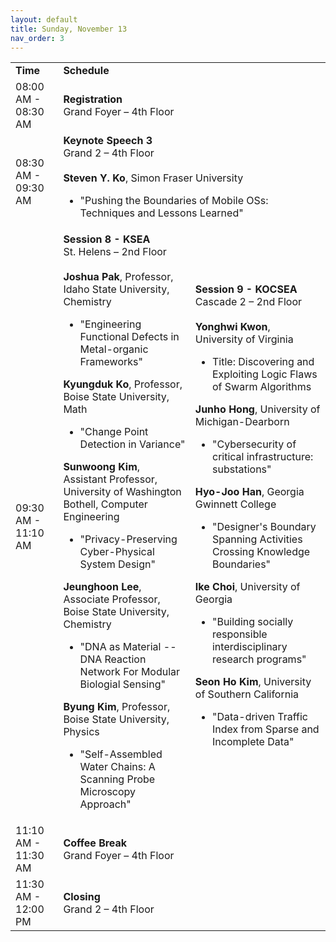 ```yaml
---
layout: default
title: Sunday, November 13
nav_order: 3
---
```


<table>
  <tr>
    <td><b>Time</b></td>
    <td colspan="2"><b>Schedule</b></td>   
  </tr>
  <tr>
    <td>08:00 AM - 08:30 AM</td>
    <td colspan="2">
        <b>Registration</b>
        <br>
        Grand Foyer – 4th Floor
    </td>
  </tr>
  <tr>
    <td>08:30 AM - 09:30 AM</td>
    <td colspan="2">
        <b>Keynote Speech 3</b>
        <br>
        Grand 2 – 4th Floor
        <br>
        <br>
        <b>Steven Y. Ko</b>, Simon Fraser University
        <ul><li>"Pushing the Boundaries of Mobile OSs: Techniques and Lessons Learned"</li></ul>
    </td>
  </tr>
  <tr>
    <td>09:30 AM - 11:10 AM</td>
    <td>
        <b>Session 8 - KSEA</b>
        <br>
        St. Helens – 2nd Floor
        <br>
        <br>
        <b>Joshua Pak</b>, Professor, Idaho State University, Chemistry
        <ul><li>"Engineering Functional Defects in Metal-organic Frameworks"</li></ul>
        <b>Kyungduk Ko</b>, Professor, Boise State University, Math
        <ul><li>"Change Point Detection in Variance"</li></ul>
        <b>Sunwoong Kim</b>, Assistant Professor, University of Washington Bothell, Computer Engineering
        <ul><li>"Privacy-Preserving Cyber-Physical System Design"</li></ul>
        <b>Jeunghoon Lee</b>, Associate Professor, Boise State University, Chemistry
        <ul><li>"DNA as Material -- DNA Reaction Network For Modular Biologial Sensing"</li></ul>
        <b>Byung Kim</b>, Professor, Boise State University, Physics
        <ul><li>"Self-Assembled Water Chains: A Scanning Probe Microscopy Approach"</li></ul>
    </td>
    <td>
        <b>Session 9 - KOCSEA</b>
        <br>
        Cascade 2 – 2nd Floor
        <br>
        <br>
        <b>Yonghwi Kwon</b>, University of Virginia
        <ul><li>Title: Discovering and Exploiting Logic Flaws of Swarm Algorithms</li></ul>
        <b>Junho Hong</b>, University of Michigan-Dearborn
        <ul><li>"Cybersecurity of critical infrastructure: substations"</li></ul>
        <b>Hyo-Joo Han</b>, Georgia Gwinnett College
        <ul><li>"Designer's Boundary Spanning Activities Crossing Knowledge Boundaries"</li></ul>
        <b>Ike Choi</b>, University of Georgia
        <ul><li>"Building socially responsible interdisciplinary research programs"</li></ul>
        <b>Seon Ho Kim</b>, University of Southern California
        <ul><li>"Data-driven Traffic Index from Sparse and Incomplete Data"</li></ul>
        <br>
    </td>
  </tr>
  <tr>
    <td>11:10 AM - 11:30 AM</td>
    <td colspan="2">
        <b>Coffee Break</b>
        <br>
        Grand Foyer – 4th Floor
    </td>
  </tr>
  <tr>
    <td>11:30 AM - 12:00 PM</td>
    <td colspan="2">
        <b>Closing</b>
        <br>
        Grand 2 – 4th Floor
    </td>
  </tr>
</table>
